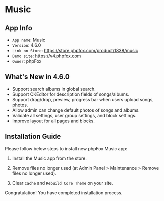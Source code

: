 # Music

## App Info

- `App name`: Music
- `Version`: 4.6.0
- `Link on Store`: https://store.phpfox.com/product/1838/music
- `Demo site`: https://v4.phpfox.com
- `Owner`: phpFox

## What's New in 4.6.0

- Support search albums in global search.
- Support CKEditor for description fields of songs/albums.
- Support drag/drop, preview, progress bar when users upload songs, photos.
- Allow admin can change default photos of songs and albums.
- Validate all settings, user group settings, and block settings.
- Improve layout for all pages and blocks.

## Installation Guide

Please follow below steps to install new phpFox Music app:

1. Install the Music app from the store.

2. Remove files no longer used (at Admin Panel > Maintenance > Remove files no longer used).

3. Clear `Cache` and `Rebuild Core Theme` on your site.

Congratulation! You have completed installation process.